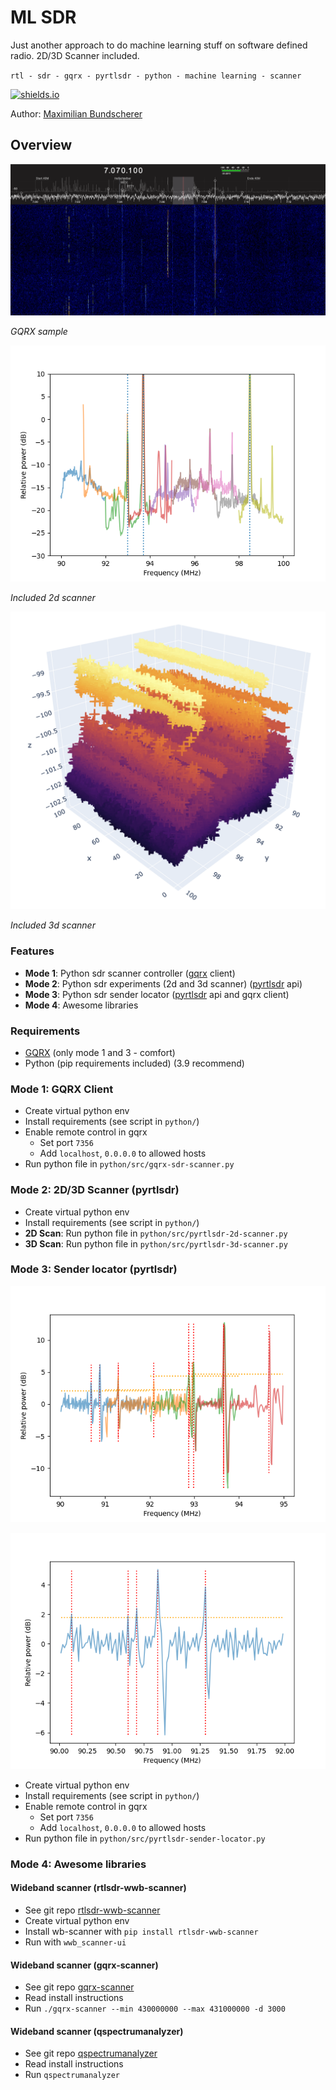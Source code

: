 # ML SDR

Just another approach to do machine learning stuff on software defined radio. 2D/3D Scanner included.

``rtl - sdr - gqrx - pyrtlsdr - python - machine learning - scanner``

[![shields.io](https://img.shields.io/badge/license-Apache2-blue.svg)](http://www.apache.org/licenses/LICENSE-2.0.txt)

Author: [Maximilian Bundscherer](https://bundscherer-online.de)

## Overview

![](./doc-img/sdr.png)

*GQRX sample*

![](./doc-img/pyrtlsdr-2d.png)

*Included 2d scanner*

![](./doc-img/pyrtlsdr-3d.png)

*Included 3d scanner*

### Features

- **Mode 1**: Python sdr scanner controller ([gqrx](https://gqrx.dk/) client)
- **Mode 2**: Python sdr experiments (2d and 3d scanner) ([pyrtlsdr](https://pyrtlsdr.readthedocs.io/en/latest/) api)
- **Mode 3**: Python sdr sender locator ([pyrtlsdr](https://pyrtlsdr.readthedocs.io/en/latest/) api and gqrx client)
- **Mode 4**: Awesome libraries

### Requirements

- [GQRX](https://gqrx.dk/) (only mode 1 and 3 - comfort)
- Python (pip requirements included) (3.9 recommend)

### Mode 1: GQRX Client

- Create virtual python env
- Install requirements (see script in ``python/``)
- Enable remote control in gqrx
    - Set port ``7356``
    - Add ``localhost``, ``0.0.0.0`` to allowed hosts
- Run python file in ``python/src/gqrx-sdr-scanner.py``

### Mode 2: 2D/3D Scanner (pyrtlsdr)

- Create virtual python env
- Install requirements (see script in ``python/``)
- **2D Scan**: Run python file in ``python/src/pyrtlsdr-2d-scanner.py``
- **3D Scan**: Run python file in ``python/src/pyrtlsdr-3d-scanner.py``

### Mode 3: Sender locator (pyrtlsdr)

![](./doc-img/loc1.png)

![](./doc-img/loc2.png)

- Create virtual python env
- Install requirements (see script in ``python/``)
- Enable remote control in gqrx
  - Set port ``7356``
  - Add ``localhost``, ``0.0.0.0`` to allowed hosts
- Run python file in ``python/src/pyrtlsdr-sender-locator.py``

### Mode 4: Awesome libraries

#### Wideband scanner (rtlsdr-wwb-scanner)

- See git repo [rtlsdr-wwb-scanner](https://github.com/nocarryr/rtlsdr-wwb-scanner)
- Create virtual python env
- Install wb-scanner with ``pip install rtlsdr-wwb-scanner``
- Run with ``wwb_scanner-ui``

#### Wideband scanner (gqrx-scanner)

- See git repo [gqrx-scanner](https://github.com/neural75/gqrx-scanner)
- Read install instructions
- Run ``./gqrx-scanner --min 430000000 --max 431000000 -d 3000``

#### Wideband scanner (qspectrumanalyzer)

- See git repo [qspectrumanalyzer](https://github.com/xmikos/qspectrumanalyzer)
- Read install instructions
- Run ``qspectrumanalyzer``
